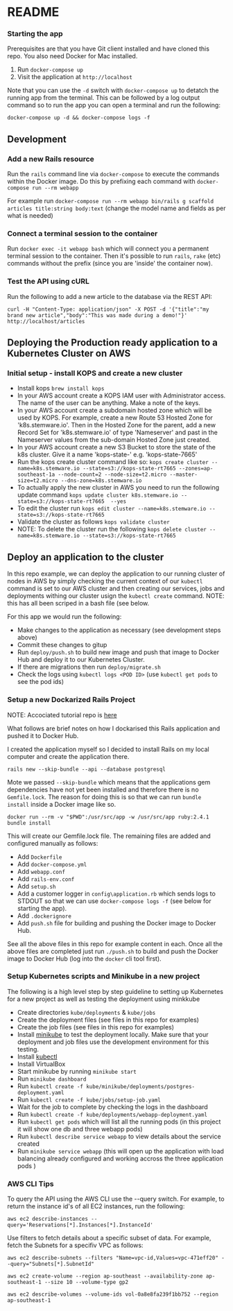 # README

### Starting the app

Prerequisites are that you have Git client installed and have cloned this repo. You also need Docker for Mac installed.

1. Run `docker-compose up`
1. Visit the application at `http://localhost`

Note that you can use the `-d` switch with `docker-compose up` to detatch the running app from the terminal. This can be followed by a log output command so to run the app you can open a terminal and run the following:

`docker-compose up -d && docker-compose logs -f`

## Development

### Add a new Rails resource

Run the `rails` command line via `docker-compose` to execute the commands within the Docker image. Do this by prefixing each command with `docker-compose run --rm webapp`

For example run `docker-compose run --rm webapp bin/rails g scaffold articles title:string body:text` (change the model name and fields as per what is needed)

### Connect a terminal session to the container

Run `docker exec -it webapp bash` which will connect you a permanent terminal session to the container. Then it's possible to run `rails`, `rake` (etc) commands without the prefix (since you are 'inside' the container now).

### Test the API using cURL

Run the following to add a new article to the database via the REST API:

`curl -H "Content-Type: application/json" -X POST -d '{"title":"my brand new article","body":"This was made during a demo!"}' http://localhost/articles`

## Deploying the Production ready application to a Kubernetes Cluster on AWS 

### Initial setup - install KOPS and create a new cluster

* Install kops `brew install kops`
* In your AWS account create a KOPS IAM user with Administrator access. The name of the user can be anything. Make a note of the keys.
* In your AWS account create a subdomain hosted zone which will be used by KOPS. For example, create a new Route 53 Hosted Zone for 'k8s.stemware.io'. Then in the Hosted Zone for the parent, add a new Record Set for 'k8s.stemware.io' of type 'Nameserver' and past in the Nameserver values from the sub-domain Hosted Zone just created.
* In your AWS account create a new S3 Bucket to store the state of the k8s cluster. Give it a name 'kops-state-<some-unique-id>' e.g. 'kops-state-7665'
* Run the kops create cluster command like so: `kops create cluster --name=k8s.stemware.io --state=s3://kops-state-rt7665 --zones=ap-southeast-1a --node-count=2 --node-size=t2.micro --master-size=t2.micro --dns-zone=k8s.stemware.io`
* To actually apply the new cluster in AWS you need to run the following update command `kops update cluster k8s.stemware.io --state=s3://kops-state-rt7665  --yes`
* To edit the cluster run `kops edit cluster --name=k8s.stemware.io --state=s3://kops-state-rt7665 `
* Validate the cluster as follows `kops validate cluster`
* NOTE: To delete the cluster run the following `kops delete cluster --name=k8s.stemware.io --state=s3://kops-state-rt7665 `

## Deploy an application to the cluster

In this repo example, we can deploy the application to our running cluster of nodes in AWS by simply checking the current context of our `kubectl` command is set to our AWS cluster and then creating our services, jobs and deployments withing our cluster usign the `kubectl create` command. NOTE: this has all been scriped in a bash file (see below.

For this app we would run the following:

* Make changes to the application as necessary (see development steps above)
* Commit these changes to gitup
* Run `deploy/push.sh` to build new image and push that image to Docker Hub and deploy it to our Kubernetes Cluster.
* If there are migrations then run `deploy/migrate.sh`
* Check the logs using  `kubectl logs <POD ID>` (use `kubectl get pods` to see the pod ids)

### Setup a new Dockarized Rails Project

NOTE: Accociated tutorial repo is [here](https://github.com/Apress/deploying-rails-w-docker/tree/master/webapp)

What follows are brief notes on how I dockarised this Rails application and pushed it to Docker Hub.

I created the application myself so I decided to install Rails on my local computer and create the application there. 

`rails new --skip-bundle --api --database postgresql`

Mote we passed `--skip-bundle` which means that the applications gem dependencies have not yet been installed and therefore there is no `Gemfile.lock`. The reason for doing this is so that we can run `bundle install` inside a Docker image like so.

`docker run --rm -v "$PWD":/usr/src/app -w /usr/src/app ruby:2.4.1 bundle install`

This will create our Gemfile.lock file. The remaining files are added and configured manually as follows:

* Add `Dockerfile`
* Add `docker-compose.yml`
* Add `webapp.conf` 
* Add `rails-env.conf`
* Add `setup.sh`
* Add a customer logger in `config\application.rb` which sends logs to STDOUT so that we can use `docker-compose logs -f` (see below for starting the app).
* Add `.dockerignore`
* Add `push.sh` file for building and pushing the Docker image to Docker Hub.

See all the above files in this repo for example content in each. Once all the above files are completed just run `./push.sh` to build and push the Docker image to Docker Hub (log into the `docker` cli tool first).

### Setup Kubernetes scripts and Minikube in a new project

The following is a high level step by step guideline to setting up Kubernetes for a new project as well as testing the deployment using minkkube

* Create directories `kube/deployments` & `kube/jobs`
* Create the deployment files  (see files in this repo for examples)
* Create the job files (see files in this repo for examples)
* Install [minikube](https://github.com/kubernetes/minikube) to test the deployment locally. Make sure that your deployment and job files use the development environment for this testing.
* Install [kubectl](https://kubernetes.io/docs/getting-started-guides/minikube/#download-kubectl)
* Install VirtualBox
* Start minikube by running `minikube start`
* Run `minikube dashboard`
* Run `kubectl create -f kube/minikube/deployments/postgres-deployment.yaml`
* Run `kubectl create -f kube/jobs/setup-job.yaml`
* Wait for the job to complete by checking the logs in the dashboard
* Run `kubectl create -f kube/deployments/webapp-deployment.yaml`
* Run `kubectl get pods` which will list all the running pods (in this project it will show one db and three webapp pods)
* Run `kubectl describe service webapp` to view details about the service created
* Run `minikube service webapp` (this will open up the application with load balancing already configured and working accross the three application pods )

### AWS CLI Tips

To query the API using the AWS CLI use the --query switch. For example, to return the instance id's of all EC2 instances, run the following:

`aws ec2 describe-instances --query='Reservations[*].Instances[*].InstanceId'`

Use filters to fetch details about a specific subset of data. For example, fetch the Subnets for a specifiv VPC as follows:

`aws ec2 describe-subnets --filters "Name=vpc-id,Values=vpc-471eff20" --query="Subnets[*].SubnetId"`

`aws ec2 create-volume --region ap-southeast --availability-zone ap-southeast-1 --size 10 --volume-type gp2`

`aws ec2 describe-volumes --volume-ids vol-0a8e8fa239f1bb752 --region ap-southeast-1`